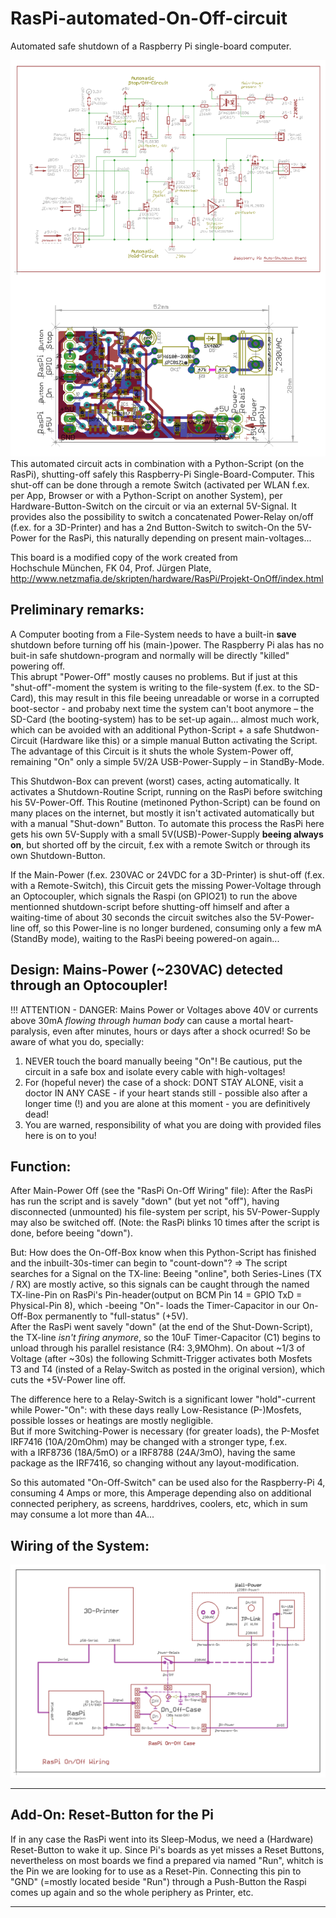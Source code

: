 # RasPi-automated-On-Off-circuit
Automated safe shutdown of a Raspberry Pi single-board computer.

![RasPi-automated-On-Off-circuit](https://raw.githubusercontent.com/nlohr1/RasPi-automated-On-Off-circuit/main/Raspi-On-Off_PMos_SMD_nl.png)
This automated circuit acts in combination with a Python-Script (on the RasPi), shutting-off safely this Raspberry-Pi Single-Board-Computer.
This shut-off can be done through a remote Switch (activated per WLAN f.ex. per App, Browser or with a Python-Script on another System),
per Hardware-Button-Switch on the circuit or via an external 5V-Signal. It provides also the possibility to switch a concatenated
Power-Relay on/off (f.ex. for a 3D-Printer) and has a 2nd Button-Switch to switch-On the 5V-Power for the RasPi, this naturally
depending on present main-voltages...

This board is a modified copy of the work created from  
Hochschule München, FK 04, Prof. Jürgen Plate, http://www.netzmafia.de/skripten/hardware/RasPi/Projekt-OnOff/index.html

Preliminary remarks:
--------------------
A Computer booting from a File-System needs to have a built-in **save** shutdown before turning off his (main-)power.
The Raspberry Pi alas has no buit-in safe shutdown-program and normally will be directly "killed" powering off.  
This abrupt "Power-Off" mostly causes no problems. But if just at this "shut-off"-moment the system is writing to the file-system
(f.ex. to the SD-Card), this may result in this file beeing unreadable or worse in a corrupted boot-sector - and probaby next time
the system can't boot anymore – the SD-Card (the booting-system) has to be set-up again... almost much work, which can be avoided
with an additional Python-Script + a safe Shutdwon-Circuit (Hardware like this) or a simple manual Button activating the Script.
The advantage of this Circuit is it shuts the whole System-Power off, remaining "On" only a simple 5V/2A USB-Power-Supply – in StandBy-Mode.

This Shutdwon-Box can prevent (worst) cases, acting automatically. It activates a Shutdown-Routine Script, running on the RasPi before switching
his 5V-Power-Off. This Routine (metinoned Python-Script) can be found on many places on the internet, but mostly it isn't activated automatically
but with a manual "Shut-down" Button. To automate this process the RasPi here gets his own 5V-Supply with a small 5V(USB)-Power-Supply
**beeing always on**, but shorted off by the circuit, f.ex with a remote Switch or through its own Shutdown-Button.

If the Main-Power (f.ex. 230VAC or 24VDC for a 3D-Printer) is shut-off (f.ex. with a Remote-Switch), this Circuit gets the missing
Power-Voltage through an Optocoupler, which signals the Raspi (on GPIO21) to run the above mentionned shutdown-script before shutting-off
himself and after a waiting-time of about 30 seconds the circuit switches also the 5V-Power-line off, so this Power-line is no longer burdened,
consuming only a few mA (StandBy mode), waiting to the RasPi beeing powered-on again...

Design: Mains-Power (~230VAC) detected through an Optocoupler!
-------
!!! ATTENTION - DANGER: Mains Power or Voltages above 40V or currents above 30mA *flowing through human body* can cause a mortal heart-paralysis,
even after minutes, hours or days after a shock ocurred! So be aware of what you do, specially:
1. NEVER touch the board manually beeing "On"! Be cautious, put the circuit in a safe box and isolate every cable with high-voltages!
2. For (hopeful never) the case of a shock: DONT STAY ALONE, visit a doctor IN ANY CASE - if your heart stands still - possible also
after a longer time (!) and you are alone at this moment - you are definitively dead!
3. You are warned, responsibility of what you are doing with provided files here is on to you!

Function:
---------
After Main-Power Off (see the "RasPi On-Off Wiring" file):
After the RasPi has run the script and is savely "down" (but yet not "off"), having disconnected (unmounted) his file-system per script,
his 5V-Power-Supply may also be switched off. (Note: the RasPi blinks 10 times after the script is done, before beeing "down").

But: How does the On-Off-Box know when this Python-Script has finished and the inbuilt-30s-timer can begin to "count-down"?
=> The script searches for a Signal on the TX-line: Beeing "online", both Series-Lines (TX / RX) are mostly active, so this signals
can be caught through the named TX-line-Pin on RasPi's Pin-header(output on BCM Pin 14 = GPIO TxD = Physical-Pin 8), which 
-beeing "On"- loads the Timer-Capacitor in our On-Off-Box permanently to "full-status" (+5V).  
After the RasPi went savely "down" (at the end of the Shut-Down-Script), the TX-line *isn't firing anymore*, so the 10uF Timer-Capacitor (C1)
begins to unload through his parallel resistance (R4: 3,9MOhm). On about ~1/3 of Voltage (after ~30s) the following Schmitt-Trigger activates
both Mosfets T3 and T4 (insted of a Relay-Switch as posted in the original version), which cuts the +5V-Power line off.

The difference here to a Relay-Switch is a significant lower "hold"-current while Power-"On": with these days really Low-Resistance
(P-)Mosfets, possible losses or heatings are mostly negligible.  
But if more Switching-Power is necessary (for greater loads), the P-Mosfet IRF7416 (10A/20mOhm) may be changed with a stronger type, f.ex.  
with a IRF8736 (18A/5mO) or a IRF8788 (24A/3mO), having the same package as the IRF7416, so changing without any layout-modification.

So this automated "On-Off-Switch" can be used also for the Raspberry-Pi 4, consuming 4 Amps or more, this Amperage depending also
on additional connected periphery, as screens, harddrives, coolers, etc, which in sum may consume a lot more than 4A...

Wiring of the System:
---------------------
![Wiring-Circuit](https://github.com/nlohr1/RasPi-automated-On-Off-circuit/blob/main/RasPi-On-Off-Wiring.png)

---------------------------------------------------------------------------------------------------------------------
Add-On: Reset-Button for the Pi
-------------------------------
If in any case the RasPi went into its Sleep-Modus, we need a (Hardware) Reset-Button to wake it up. Since Pi's boards as yet misses
a Reset Buttons, nevertheless on most boards we find a prepared via named "Run", whitch is the Pin we are looking for to use as
a Reset-Pin. Connecting this pin to "GND" (=mostly located beside "Run") through a Push-Button the Raspi comes up again and so the
whole periphery as Printer, etc.  

---------------------------------------------------------------------------------------------------------------------
